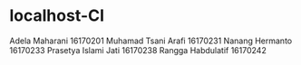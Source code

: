 # localhost-CI
Adela Maharani 16170201 Muhamad Tsani Arafi 16170231 Nanang Hermanto 16170233 Prasetya Islami Jati 16170238 Rangga Habdulatif 16170242
